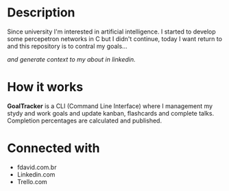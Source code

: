 # Description
Since university I'm interested in artificial intelligence.
I started to develop some percepetron networks in C but I didn't continue, today I want return to and this repository is to contral my goals...

_and generate context to my about in linkedin._

# How it works
**GoalTracker** is a CLI (Command Line Interface) where I management my stydy and work goals and update kanban, flashcards and complete talks. Completion percentages are calculated and published.

# Connected with
* fdavid.com.br
* Linkedin.com
* Trello.com

